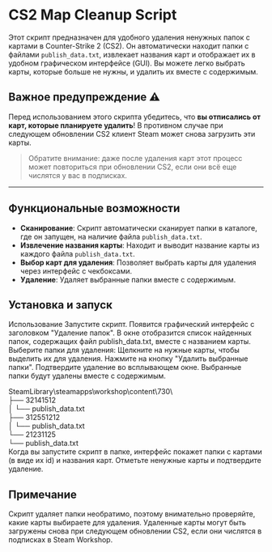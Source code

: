 # CS2 Map Cleanup Script

Этот скрипт предназначен для удобного удаления ненужных папок с картами в Counter-Strike 2 (CS2). Он автоматически находит папки с файлами `publish_data.txt`, извлекает названия карт и отображает их в удобном графическом интерфейсе (GUI). Вы можете легко выбрать карты, которые больше не нужны, и удалить их вместе с содержимым.

## Важное предупреждение ⚠️
Перед использованием этого скрипта убедитесь, что **вы отписались от карт, которые планируете удалить**! В противном случае при следующем обновлении CS2 клиент Steam может снова загрузить эти карты.

> Обратите внимание: даже после удаления карт этот процесс может повториться при обновлении CS2, если они всё еще числятся у вас в подписках.

---

## Функциональные возможности
- **Сканирование**: Скрипт автоматически сканирует папки в каталоге, где он запущен, на наличие файла `publish_data.txt`.
- **Извлечение названия карты**: Находит и выводит название карты из каждого файла `publish_data.txt`.
- **Выбор карт для удаления**: Позволяет выбрать карты для удаления через интерфейс с чекбоксами.
- **Удаление**: Удаляет выбранные папки вместе с содержимым.

## Установка и запуск

Использование
Запустите скрипт. Появится графический интерфейс с заголовком "Удаление папок".
В окне отобразится список найденных папок, содержащих файл publish_data.txt, вместе с названием карты.
Выберите папки для удаления:
Щелкните на нужные карты, чтобы выделить их для удаления.
Нажмите на кнопку "Удалить выбранные папки".
Подтвердите удаление во всплывающем окне. Выбранные папки будут удалены вместе с содержимым.
  
SteamLibrary\steamapps\workshop\content\730\  
├── 32141512  
│   └── publish_data.txt  
├── 312551212  
│   └── publish_data.txt  
└── 21231125  
    └── publish_data.txt  
Когда вы запустите скрипт в папке, интерфейс покажет папки с картами (в виде их id) и названия карт. Отметьте ненужные карты и подтвердите удаление.

## Примечание
Скрипт удаляет папки необратимо, поэтому внимательно проверяйте, какие карты выбираете для удаления. Удаленные карты могут быть загружены снова при следующем обновлении CS2, если они числятся в подписках в Steam Workshop.
